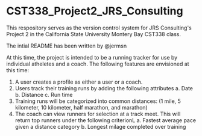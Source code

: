 # CST338_Project2_JRS_Consulting
This respository serves as the version control system for JRS Consulting's Project 2 in the California State University Montery Bay CST338 class.

The intial README has been written by @jermsn

At this time, the project is intended to be a running tracker for use by individual atheletes and a coach. The following features are envisioned at this time:
1. A user creates a profile as either a user or a coach.
2. Users track their training runs by adding the following attributes
   a. Date
   b. Distance
   c. Run time
3. Training runs will be categorized into common distances: (1 mile, 5 kilometer, 10 kilometer, half marathon, and marathon)  
4. The coach can view runners for selection at a track meet. This will return top runners under the following criterionL
   a. Fastest average pace given a distance category 
   b. Longest milage completed over training
